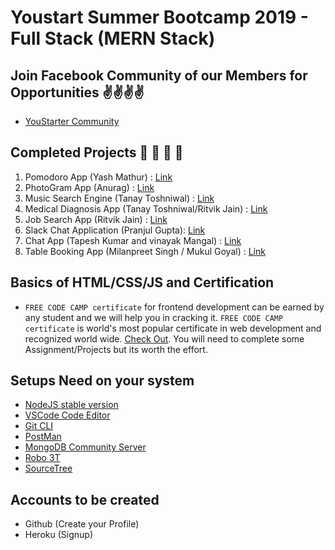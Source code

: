# Youstart Summer Bootcamp 2019 - Full Stack (MERN Stack)

## Join Facebook Community of our Members for Opportunities ✌️✌️✌️✌️

* [YouStarter Community](https://www.facebook.com/groups/youstartlabs/)


## Completed Projects  🚀 🚀 🚀 🚀 


1. Pomodoro App (Yash Mathur) : [Link](https://pomodorerspoint.herokuapp.com/)
2. PhotoGram App (Anurag) : [Link](https://stark-beach-19846.herokuapp.com/)
3. Music Search Engine (Tanay Toshniwal) : [Link](https://musicsearch-77514.firebaseapp.com/)
4. Medical Diagnosis App (Tanay Toshniwal/Ritvik Jain) : [Link](https://github.com/TheDevCorp/OnlineDiagnosis)
5. Job Search App (Ritvik Jain) : [Link](https://github.com/Ritvikjain/Job-Search-Webapp)
6. Slack Chat Application (Pranjul Gupta): [Link](https://react-slack-clone-29e77.firebaseapp.com)
7. Chat App (Tapesh Kumar and vinayak Mangal) : [Link](https://chat-945.web.app/)
8. Table Booking App (Milanpreet Singh / Mukul Goyal) : [Link](http://rocky-shore-45169.herokuapp.com/)



## Basics of HTML/CSS/JS and Certification

* `FREE CODE CAMP certificate` for frontend development can be earned by any student and we will help you in cracking it. `FREE CODE CAMP certificate` is world's most popular certificate in web development and recognized world wide. [Check Out](https://learn.freecodecamp.org/). You will need to complete some Assignment/Projects but its worth the effort.

## Setups Need on your system

* [NodeJS stable version ](https://nodejs.org/dist/v10.15.3/node-v10.15.3-x86.msi)
* [VSCode Code Editor](https://code.visualstudio.com/) 
* [Git CLI](https://git-scm.com/download/win)
* [PostMan](https://www.getpostman.com/)
* [MongoDB Community Server](https://www.mongodb.com/download-center/community)
* [Robo 3T](https://robomongo.org/download)
* [SourceTree](https://www.sourcetreeapp.com/)


## Accounts to be created

* Github (Create your Profile)
* Heroku (Signup)




